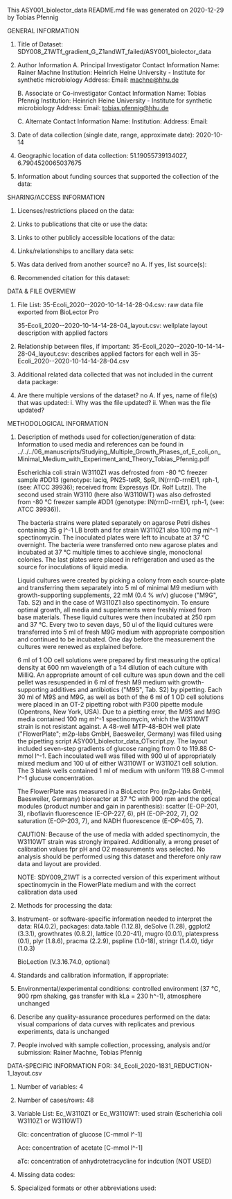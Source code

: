 This ASY001_biolector_data README.md file was generated on 2020-12-29 by Tobias Pfennig


GENERAL INFORMATION

1. Title of Dataset: SDY008_Z1WTf_gradient_G_Z1andWT_failed/ASY001_biolector_data

2. Author Information
	A. Principal Investigator Contact Information
		Name: Rainer Machne
		Institution: Heinrich Heine University - Institute for synthetic microbiology
		Address: 
		Email: machne@hhu.de

	B. Associate or Co-investigator Contact Information
		Name: Tobias Pfennig
		Institution: Heinrich Heine University - Institute for synthetic microbiology
		Address: 
		Email: tobias.pfennig@hhu.de

	C. Alternate Contact Information
		Name: 
		Institution: 
		Address: 
		Email: 

3. Date of data collection (single date, range, approximate date): 2020-10-14

4. Geographic location of data collection: 51.19055739134027, 6.7904520065037675

5. Information about funding sources that supported the collection of the data: 


SHARING/ACCESS INFORMATION

1. Licenses/restrictions placed on the data: 

2. Links to publications that cite or use the data: 

3. Links to other publicly accessible locations of the data: 

4. Links/relationships to ancillary data sets: 

5. Was data derived from another source? no
	A. If yes, list source(s): 

6. Recommended citation for this dataset: 


DATA & FILE OVERVIEW

1. File List: 
	35-Ecoli_2020--2020-10-14-14-28-04.csv: raw data file exported from BioLector Pro

	35-Ecoli_2020--2020-10-14-14-28-04_layout.csv: wellplate layout description with applied factors

2. Relationship between files, if important: 
	35-Ecoli_2020--2020-10-14-14-28-04_layout.csv: describes applied factors for each well in 35-Ecoli_2020--2020-10-14-14-28-04.csv

3. Additional related data collected that was not included in the current data package: 

4. Are there multiple versions of the dataset? no
	A. If yes, name of file(s) that was updated: 
		i. Why was the file updated? 
		ii. When was the file updated? 


METHODOLOGICAL INFORMATION

1. Description of methods used for collection/generation of data: 
	Information to used media and references can be found in ../../../06_manuscripts/Studying_Multiple_Growth_Phases_of_E_coli_on_Minimal_Medium_with_Experiment_and_Theory_Tobias_Pfennig.pdf

	Escherichia coli strain W3110Z1 was defrosted from -80 °C freezer sample #DD13 (genotype: laciq, PN25-tetR, SpR, IN(rrnD-rrnE)1, rph-1, (see: ATCC 39936); received from: Expressys (Dr. Rolf Lutz)). The second used strain W3110 (here also W3110WT) was also defrosted from -80 °C freezer sample #DD1 (genotype: IN(rrnD-rrnE)1, rph-1, (see: ATCC 39936)).
	
	The bacteria strains were plated separately on agarose Petri dishes containing 35 g l^-1 LB broth and for strain W3110Z1 also 100 mg ml^-1 spectinomycin. The inoculated plates were left to incubate at 37 °C overnight. The bacteria were transferred onto new agarose plates and incubated at 37 °C multiple times to acchieve single, monoclonal colonies. The last plates were placed in refrigeration and used as the source for inoculations of liquid media.
	
	Liquid cultures were created by picking a colony from each source-plate and transferring them separately into 5 ml of minimal M9 medium with growth-supporting supplements, 22 mM (0.4 % w/v) glucose ("M9G", Tab. S2) and in the case of W3110Z1 also spectinomycin. To ensure optimal growth, all media and supplements were freshly mixed from base materials. These liquid cultures were then incubated at 250 rpm and 37 °C. Every two to seven days, 50 ul of the liquid cultures were transferred into 5 ml of fresh M9G medium with appropriate composition and continued to be incubated. One day before the measurement the cultures were renewed as explained before.
	
	6 ml of 1 OD cell solutions were prepared by first measuring the optical density at 600 nm wavelength of a 1:4 dilution of each culture with MilliQ. An appropriate amount of cell culture was spun down and the cell pellet was resuspended in 6 ml of fresh M9 medium with growth-supporting additives and antibiotics ("M9S", Tab. S2) by pipetting. Each 30 ml of M9S and M9G, as well as both of the 6 ml of 1 OD cell solutions were placed in an OT-2 pipetting robot with P300 pipette module (Opentrons, New York, USA). Due to a pietting error, the M9S and M9G media contained 100 mg ml^-1 spectinomycin, which the W3110WT strain is not resistant against. A 48-well MTP-48-BOH well plate ("FlowerPlate"; m2p-labs GmbH, Baesweiler, Germany) was filled using the pipetting script ASY001_biolector_data_OTscript.py. The layout included seven-step gradients of glucose ranging from 0 to 119.88 C-mmol l^-1. Each incoulated well was filled with 900 ul of appropriately mixed medium and 100 ul of either W3110WT or W3110Z1 cell solution. The 3 blank wells contained 1 ml of medium with uniform 119.88 C-mmol l^-1 glucuse concentration.
	
	The FlowerPlate was measured in a BioLector Pro (m2p-labs GmbH, Baesweiler, Germany) bioreactor at 37 °C with 900 rpm and the optical modules (product number and gain in parenthesis): scatter (E-OP-201, 3), riboflavin fluorescence (E-OP-227, 6), pH (E-OP-202, 7), O2 saturation (E-OP-203, 7), and NADH fluorescence (E-OP-405, 7).
	
	CAUTION: Because of the use of media with added spectinomycin, the W3110WT strain was strongly impaired. Additionally, a wrong preset of calibration values fpr pH and O2 measurements was selected. No analysis should be performed using this dataset and therefore only raw data and layout are provided.
	
	NOTE: SDY009_Z1WT is a corrected version of this experiment without spectinomycin in the FlowerPlate medium and with the correct calibration data used
	
2. Methods for processing the data: 

3. Instrument- or software-specific information needed to interpret the data: 
	R(4.0.2), packages: data.table (1.12.8), deSolve (1.28), ggplot2 (3.3.1), growthrates (0.8.2), lattice (0.20-41), mugro (0.0.1), platexpress (0.1), plyr (1.8.6), pracma (2.2.9), pspline (1.0-18),  stringr (1.4.0), tidyr (1.0.3)
	
	BioLection (V.3.16.74.0, optional)

4. Standards and calibration information, if appropriate: 

5. Environmental/experimental conditions: controlled environment (37 °C, 900 rpm shaking, gas transfer with kLa = 230 h^-1), atmosphere unchanged

6. Describe any quality-assurance procedures performed on the data: visual comparions of data curves with replicates and previous experiments, data is unchanged

7. People involved with sample collection, processing, analysis and/or submission: Rainer Machne, Tobias Pfennig


DATA-SPECIFIC INFORMATION FOR: 34_Ecoli_2020-1831_REDUCTION-1_layout.csv

1. Number of variables: 4

2. Number of cases/rows: 48

3. Variable List: 
	Ec_W3110Z1 or Ec_W3110WT: used strain (Escherichia coli W3110Z1 or W3110WT)
	
	Glc: concentration of glucose [C-mmol l^-1]
	
	Ace: concentration of acetate [C-mmol l^-1]
	
	aTc: concentration of anhydrotetracycline for indcution (NOT USED)

4. Missing data codes:

5. Specialized formats or other abbreviations used: